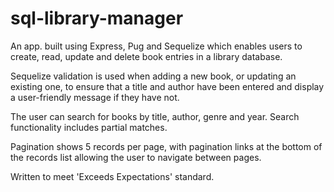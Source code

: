 # sql-library-manager
An app. built using Express, Pug and Sequelize which enables users to create, read, update and delete book entries in a library database.

Sequelize validation is used when adding a new book, or updating an existing one, to ensure that a title and author have been entered and display a user-friendly message if they have not.

The user can search for books by title, author, genre and year. Search functionality includes partial matches.

Pagination shows 5 records per page, with pagination links at the bottom of the records list allowing the user to navigate between pages.

Written to meet 'Exceeds Expectations' standard.
